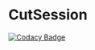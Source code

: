 # CutSession

[![Codacy Badge](https://app.codacy.com/project/badge/Grade/8fc58a54d8f04aa6a9aa4f454dcc9d29)](https://www.codacy.com/gh/Young-Einstein10/cut-session-v2/dashboard?utm_source=github.com&amp;utm_medium=referral&amp;utm_content=Young-Einstein10/cut-session-v2&amp;utm_campaign=Badge_Grade)
